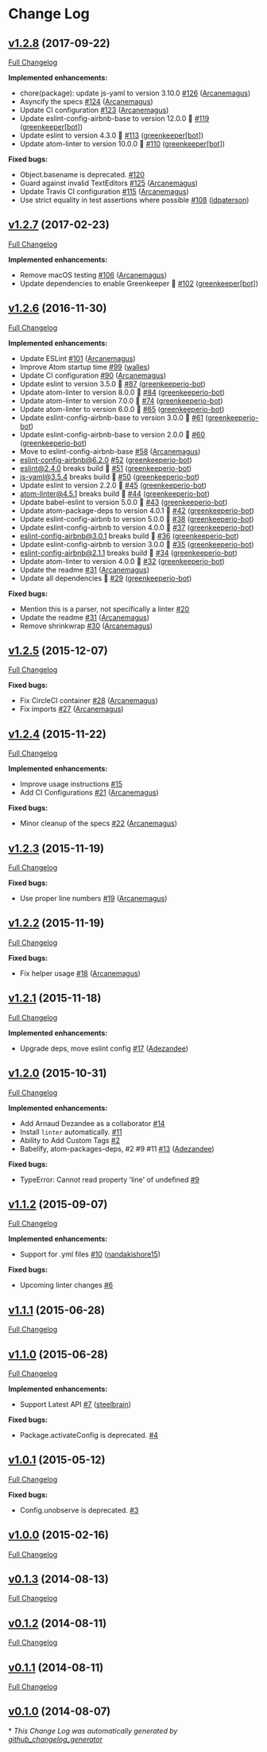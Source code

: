# Change Log

## [v1.2.8](https://github.com/AtomLinter/linter-js-yaml/tree/v1.2.8) (2017-09-22)
[Full Changelog](https://github.com/AtomLinter/linter-js-yaml/compare/v1.2.7...v1.2.8)

**Implemented enhancements:**

- chore\(package\): update js-yaml to version 3.10.0 [\#126](https://github.com/AtomLinter/linter-js-yaml/pull/126) ([Arcanemagus](https://github.com/Arcanemagus))
- Asyncify the specs [\#124](https://github.com/AtomLinter/linter-js-yaml/pull/124) ([Arcanemagus](https://github.com/Arcanemagus))
- Update CI configuration [\#123](https://github.com/AtomLinter/linter-js-yaml/pull/123) ([Arcanemagus](https://github.com/Arcanemagus))
- Update eslint-config-airbnb-base to version 12.0.0 🚀 [\#119](https://github.com/AtomLinter/linter-js-yaml/pull/119) ([greenkeeper[bot]](https://github.com/apps/greenkeeper))
- Update eslint to version 4.3.0 🚀 [\#113](https://github.com/AtomLinter/linter-js-yaml/pull/113) ([greenkeeper[bot]](https://github.com/apps/greenkeeper))
- Update atom-linter to version 10.0.0 🚀 [\#110](https://github.com/AtomLinter/linter-js-yaml/pull/110) ([greenkeeper[bot]](https://github.com/apps/greenkeeper))

**Fixed bugs:**

- Object.basename is deprecated. [\#120](https://github.com/AtomLinter/linter-js-yaml/issues/120)
- Guard against invalid TextEditors [\#125](https://github.com/AtomLinter/linter-js-yaml/pull/125) ([Arcanemagus](https://github.com/Arcanemagus))
- Update Travis CI configuration [\#115](https://github.com/AtomLinter/linter-js-yaml/pull/115) ([Arcanemagus](https://github.com/Arcanemagus))
- Use strict equality in test assertions where possible [\#108](https://github.com/AtomLinter/linter-js-yaml/pull/108) ([idpaterson](https://github.com/idpaterson))

## [v1.2.7](https://github.com/AtomLinter/linter-js-yaml/tree/v1.2.7) (2017-02-23)
[Full Changelog](https://github.com/AtomLinter/linter-js-yaml/compare/v1.2.6...v1.2.7)

**Implemented enhancements:**

- Remove macOS testing [\#106](https://github.com/AtomLinter/linter-js-yaml/pull/106) ([Arcanemagus](https://github.com/Arcanemagus))
- Update dependencies to enable Greenkeeper 🌴 [\#102](https://github.com/AtomLinter/linter-js-yaml/pull/102) ([greenkeeper[bot]](https://github.com/apps/greenkeeper))

## [v1.2.6](https://github.com/AtomLinter/linter-js-yaml/tree/v1.2.6) (2016-11-30)
[Full Changelog](https://github.com/AtomLinter/linter-js-yaml/compare/v1.2.5...v1.2.6)

**Implemented enhancements:**

- Update ESLint [\#101](https://github.com/AtomLinter/linter-js-yaml/pull/101) ([Arcanemagus](https://github.com/Arcanemagus))
- Improve Atom startup time [\#99](https://github.com/AtomLinter/linter-js-yaml/pull/99) ([walles](https://github.com/walles))
- Update CI configuration [\#90](https://github.com/AtomLinter/linter-js-yaml/pull/90) ([Arcanemagus](https://github.com/Arcanemagus))
- Update eslint to version 3.5.0 🚀 [\#87](https://github.com/AtomLinter/linter-js-yaml/pull/87) ([greenkeeperio-bot](https://github.com/greenkeeperio-bot))
- Update atom-linter to version 8.0.0 🚀 [\#84](https://github.com/AtomLinter/linter-js-yaml/pull/84) ([greenkeeperio-bot](https://github.com/greenkeeperio-bot))
- Update atom-linter to version 7.0.0 🚀 [\#74](https://github.com/AtomLinter/linter-js-yaml/pull/74) ([greenkeeperio-bot](https://github.com/greenkeeperio-bot))
- Update atom-linter to version 6.0.0 🚀 [\#65](https://github.com/AtomLinter/linter-js-yaml/pull/65) ([greenkeeperio-bot](https://github.com/greenkeeperio-bot))
- Update eslint-config-airbnb-base to version 3.0.0 🚀 [\#61](https://github.com/AtomLinter/linter-js-yaml/pull/61) ([greenkeeperio-bot](https://github.com/greenkeeperio-bot))
- Update eslint-config-airbnb-base to version 2.0.0 🚀 [\#60](https://github.com/AtomLinter/linter-js-yaml/pull/60) ([greenkeeperio-bot](https://github.com/greenkeeperio-bot))
- Move to eslint-config-airbnb-base [\#58](https://github.com/AtomLinter/linter-js-yaml/pull/58) ([Arcanemagus](https://github.com/Arcanemagus))
- eslint-config-airbnb@6.2.0 [\#52](https://github.com/AtomLinter/linter-js-yaml/pull/52) ([greenkeeperio-bot](https://github.com/greenkeeperio-bot))
- eslint@2.4.0 breaks build 🚨 [\#51](https://github.com/AtomLinter/linter-js-yaml/pull/51) ([greenkeeperio-bot](https://github.com/greenkeeperio-bot))
- js-yaml@3.5.4 breaks build 🚨 [\#50](https://github.com/AtomLinter/linter-js-yaml/pull/50) ([greenkeeperio-bot](https://github.com/greenkeeperio-bot))
- Update eslint to version 2.2.0 🚀 [\#45](https://github.com/AtomLinter/linter-js-yaml/pull/45) ([greenkeeperio-bot](https://github.com/greenkeeperio-bot))
- atom-linter@4.5.1 breaks build 🚨 [\#44](https://github.com/AtomLinter/linter-js-yaml/pull/44) ([greenkeeperio-bot](https://github.com/greenkeeperio-bot))
- Update babel-eslint to version 5.0.0 🚀 [\#43](https://github.com/AtomLinter/linter-js-yaml/pull/43) ([greenkeeperio-bot](https://github.com/greenkeeperio-bot))
- Update atom-package-deps to version 4.0.1 🚀 [\#42](https://github.com/AtomLinter/linter-js-yaml/pull/42) ([greenkeeperio-bot](https://github.com/greenkeeperio-bot))
- Update eslint-config-airbnb to version 5.0.0 🚀 [\#38](https://github.com/AtomLinter/linter-js-yaml/pull/38) ([greenkeeperio-bot](https://github.com/greenkeeperio-bot))
- Update eslint-config-airbnb to version 4.0.0 🚀 [\#37](https://github.com/AtomLinter/linter-js-yaml/pull/37) ([greenkeeperio-bot](https://github.com/greenkeeperio-bot))
- eslint-config-airbnb@3.0.1 breaks build 🚨 [\#36](https://github.com/AtomLinter/linter-js-yaml/pull/36) ([greenkeeperio-bot](https://github.com/greenkeeperio-bot))
- Update eslint-config-airbnb to version 3.0.0 🚀 [\#35](https://github.com/AtomLinter/linter-js-yaml/pull/35) ([greenkeeperio-bot](https://github.com/greenkeeperio-bot))
- eslint-config-airbnb@2.1.1 breaks build 🚨 [\#34](https://github.com/AtomLinter/linter-js-yaml/pull/34) ([greenkeeperio-bot](https://github.com/greenkeeperio-bot))
- Update atom-linter to version 4.0.0 🚀 [\#32](https://github.com/AtomLinter/linter-js-yaml/pull/32) ([greenkeeperio-bot](https://github.com/greenkeeperio-bot))
- Update the readme [\#31](https://github.com/AtomLinter/linter-js-yaml/pull/31) ([Arcanemagus](https://github.com/Arcanemagus))
- Update all dependencies 🌴 [\#29](https://github.com/AtomLinter/linter-js-yaml/pull/29) ([greenkeeperio-bot](https://github.com/greenkeeperio-bot))

**Fixed bugs:**

- Mention this is a parser, not specifically a linter [\#20](https://github.com/AtomLinter/linter-js-yaml/issues/20)
- Update the readme [\#31](https://github.com/AtomLinter/linter-js-yaml/pull/31) ([Arcanemagus](https://github.com/Arcanemagus))
- Remove shrinkwrap [\#30](https://github.com/AtomLinter/linter-js-yaml/pull/30) ([Arcanemagus](https://github.com/Arcanemagus))

## [v1.2.5](https://github.com/AtomLinter/linter-js-yaml/tree/v1.2.5) (2015-12-07)
[Full Changelog](https://github.com/AtomLinter/linter-js-yaml/compare/v1.2.4...v1.2.5)

**Fixed bugs:**

- Fix CircleCI container [\#28](https://github.com/AtomLinter/linter-js-yaml/pull/28) ([Arcanemagus](https://github.com/Arcanemagus))
- Fix imports [\#27](https://github.com/AtomLinter/linter-js-yaml/pull/27) ([Arcanemagus](https://github.com/Arcanemagus))

## [v1.2.4](https://github.com/AtomLinter/linter-js-yaml/tree/v1.2.4) (2015-11-22)
[Full Changelog](https://github.com/AtomLinter/linter-js-yaml/compare/v1.2.3...v1.2.4)

**Implemented enhancements:**

- Improve usage instructions [\#15](https://github.com/AtomLinter/linter-js-yaml/issues/15)
- Add CI Configurations [\#21](https://github.com/AtomLinter/linter-js-yaml/pull/21) ([Arcanemagus](https://github.com/Arcanemagus))

**Fixed bugs:**

- Minor cleanup of the specs [\#22](https://github.com/AtomLinter/linter-js-yaml/pull/22) ([Arcanemagus](https://github.com/Arcanemagus))

## [v1.2.3](https://github.com/AtomLinter/linter-js-yaml/tree/v1.2.3) (2015-11-19)
[Full Changelog](https://github.com/AtomLinter/linter-js-yaml/compare/v1.2.2...v1.2.3)

**Fixed bugs:**

- Use proper line numbers [\#19](https://github.com/AtomLinter/linter-js-yaml/pull/19) ([Arcanemagus](https://github.com/Arcanemagus))

## [v1.2.2](https://github.com/AtomLinter/linter-js-yaml/tree/v1.2.2) (2015-11-19)
[Full Changelog](https://github.com/AtomLinter/linter-js-yaml/compare/v1.2.1...v1.2.2)

**Fixed bugs:**

- Fix helper usage [\#18](https://github.com/AtomLinter/linter-js-yaml/pull/18) ([Arcanemagus](https://github.com/Arcanemagus))

## [v1.2.1](https://github.com/AtomLinter/linter-js-yaml/tree/v1.2.1) (2015-11-18)
[Full Changelog](https://github.com/AtomLinter/linter-js-yaml/compare/v1.2.0...v1.2.1)

**Implemented enhancements:**

- Upgrade deps, move eslint config [\#17](https://github.com/AtomLinter/linter-js-yaml/pull/17) ([Adezandee](https://github.com/Adezandee))

## [v1.2.0](https://github.com/AtomLinter/linter-js-yaml/tree/v1.2.0) (2015-10-31)
[Full Changelog](https://github.com/AtomLinter/linter-js-yaml/compare/v1.1.2...v1.2.0)

**Implemented enhancements:**

- Add Arnaud Dezandee as a collaborator [\#14](https://github.com/AtomLinter/linter-js-yaml/issues/14)
- Install `linter` automatically. [\#11](https://github.com/AtomLinter/linter-js-yaml/issues/11)
- Ability to Add Custom Tags [\#2](https://github.com/AtomLinter/linter-js-yaml/issues/2)
- Babelify, atom-packages-deps, \#2 \#9 \#11 [\#13](https://github.com/AtomLinter/linter-js-yaml/pull/13) ([Adezandee](https://github.com/Adezandee))

**Fixed bugs:**

- TypeError: Cannot read property 'line' of undefined [\#9](https://github.com/AtomLinter/linter-js-yaml/issues/9)

## [v1.1.2](https://github.com/AtomLinter/linter-js-yaml/tree/v1.1.2) (2015-09-07)
[Full Changelog](https://github.com/AtomLinter/linter-js-yaml/compare/v1.1.1...v1.1.2)

**Implemented enhancements:**

- Support for .yml files [\#10](https://github.com/AtomLinter/linter-js-yaml/pull/10) ([nandakishore15](https://github.com/nandakishore15))

**Fixed bugs:**

- Upcoming linter changes [\#6](https://github.com/AtomLinter/linter-js-yaml/issues/6)

## [v1.1.1](https://github.com/AtomLinter/linter-js-yaml/tree/v1.1.1) (2015-06-28)
[Full Changelog](https://github.com/AtomLinter/linter-js-yaml/compare/v1.1.0...v1.1.1)

## [v1.1.0](https://github.com/AtomLinter/linter-js-yaml/tree/v1.1.0) (2015-06-28)
[Full Changelog](https://github.com/AtomLinter/linter-js-yaml/compare/v1.0.1...v1.1.0)

**Implemented enhancements:**

- Support Latest API [\#7](https://github.com/AtomLinter/linter-js-yaml/pull/7) ([steelbrain](https://github.com/steelbrain))

**Fixed bugs:**

- Package.activateConfig is deprecated. [\#4](https://github.com/AtomLinter/linter-js-yaml/issues/4)

## [v1.0.1](https://github.com/AtomLinter/linter-js-yaml/tree/v1.0.1) (2015-05-12)
[Full Changelog](https://github.com/AtomLinter/linter-js-yaml/compare/v1.0.0...v1.0.1)

**Fixed bugs:**

- Config.unobserve is deprecated. [\#3](https://github.com/AtomLinter/linter-js-yaml/issues/3)

## [v1.0.0](https://github.com/AtomLinter/linter-js-yaml/tree/v1.0.0) (2015-02-16)
[Full Changelog](https://github.com/AtomLinter/linter-js-yaml/compare/v0.1.3...v1.0.0)

## [v0.1.3](https://github.com/AtomLinter/linter-js-yaml/tree/v0.1.3) (2014-08-13)
[Full Changelog](https://github.com/AtomLinter/linter-js-yaml/compare/v0.1.2...v0.1.3)

## [v0.1.2](https://github.com/AtomLinter/linter-js-yaml/tree/v0.1.2) (2014-08-11)
[Full Changelog](https://github.com/AtomLinter/linter-js-yaml/compare/v0.1.1...v0.1.2)

## [v0.1.1](https://github.com/AtomLinter/linter-js-yaml/tree/v0.1.1) (2014-08-11)
[Full Changelog](https://github.com/AtomLinter/linter-js-yaml/compare/v0.1.0...v0.1.1)

## [v0.1.0](https://github.com/AtomLinter/linter-js-yaml/tree/v0.1.0) (2014-08-07)


\* *This Change Log was automatically generated by [github_changelog_generator](https://github.com/skywinder/Github-Changelog-Generator)*
